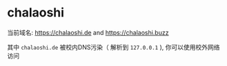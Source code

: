 # chalaoshi

当前域名: https://chalaoshi.de and https://chalaoshi.buzz

其中 `chalaoshi.de` 被校内DNS污染（ 解析到 `127.0.0.1` ), 你可以使用校外网络访问

